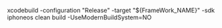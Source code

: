 xcodebuild -configuration "Release" -target "${FrameWork_NAME}" -sdk iphoneos clean build  -UseModernBuildSystem=NO
